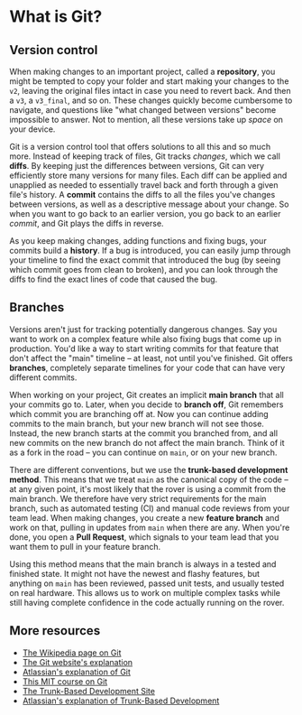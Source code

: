 # What is Git?

## Version control

When making changes to an important project, called a **repository**, you might be tempted to copy your folder and start making your changes to the `v2`, leaving the original files intact in case you need to revert back. And then a `v3`, a `v3_final`, and so on. These changes quickly become cumbersome to navigate, and questions like "what changed between versions" become impossible to answer. Not to mention, all these versions take up _space_ on your device.

Git is a version control tool that offers solutions to all this and so much more. Instead of keeping track of files, Git tracks _changes_, which we call **diffs**. By keeping just the differences between versions, Git can very efficiently store many versions for many files. Each diff can be applied and unapplied as needed to essentially travel back and forth through a given file's history. A **commit** contains the diffs to all the files you've changes between versions, as well as a descriptive message about your change. So when you want to go back to an earlier version, you go back to an earlier _commit_, and Git plays the diffs in reverse.

As you keep making changes, adding functions and fixing bugs, your commits build a **history**. If a bug is introduced, you can easily jump through your timeline to find the exact commit that introduced the bug (by seeing which commit goes from clean to broken), and you can look through the diffs to find the exact lines of code that caused the bug.

## Branches

Versions aren't just for tracking potentially dangerous changes. Say you want to work on a complex feature while also fixing bugs that come up in production. You'd like a way to start writing commits for that feature that don't affect the "main" timeline – at least, not until you've finished. Git offers **branches**, completely separate timelines for your code that can have very different commits.

When working on your project, Git creates an implicit **main branch** that all your commits go to. Later, when you decide to **branch off**, Git remembers which commit you are branching off at. Now you can continue adding commits to the main branch, but your new branch will not see those. Instead, the new branch starts at the commit you branched from, and all new commits on the new branch do not affect the main branch. Think of it as a fork in the road – you can continue on `main`, or on your new branch.

There are different conventions, but we use the **trunk-based development method**. This means that we treat `main` as the canonical copy of the code – at any given point, it's most likely that the rover is using a commit from the main branch. We therefore have very strict requirements for the main branch, such as automated testing (CI) and manual code reviews from your team lead. When making changes, you create a new **feature branch** and work on that, pulling in updates from `main` when there are any. When you're done, you open a **Pull Request**, which signals to your team lead that you want them to pull in your feature branch.

Using this method means that the main branch is always in a tested and finished state. It might not have the newest and flashy features, but anything on `main` has been reviewed, passed unit tests, and usually tested on real hardware. This allows us to work on multiple complex tasks while still having complete confidence in the code actually running on the rover.

## More resources

* [The Wikipedia page on Git](https://en.wikipedia.org/wiki/Git)
* [The Git website's explanation](https://git-scm.com/book/en/v2/Getting-Started-What-is-Git)
* [Atlassian's explanation of Git](https://www.atlassian.com/git/tutorials/what-is-version-control)
* [This MIT course on Git](https://missing.csail.mit.edu/2020/version-control/)
* [The Trunk-Based Development Site](https://trunkbaseddevelopment.com/)
* [Atlassian's explanation of Trunk-Based Development](https://www.atlassian.com/continuous-delivery/continuous-integration/trunk-based-development)
